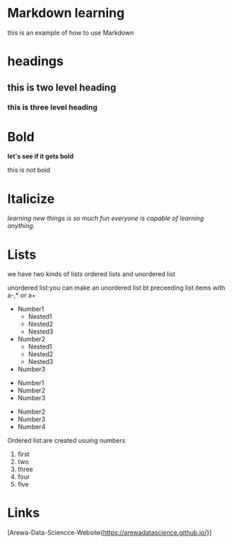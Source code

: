 # Markdown learning
this is an example of how to use Markdown

# headings

## this is two level heading

### this is three level heading

# Bold
**let's see if it gets bold**

this is not bold

# Italicize
_learning new things is so much fun everyone is capable of learning anything._

# Lists
we have two kinds of lists ordered lists and unordered list

unordered list:you can make an unordered list bt preceeding list items with a-,* or a+
- Number1
  - Nested1
  - Nested2
  - Nested3
- Number2
  - Nested1
  - Nested2
  - Nested3
- Number3

* Number1
* Number2
* Number3

+ Number2
+ Number3
+ Number4
  
Ordered list:are created usuing numbers
1. first
2. two
3. three
4. four
5. five

# Links

[Arewa-Data-Sciencce-Website{https://arewadatascience.github.io/}]
